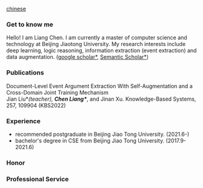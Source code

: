 [chinese](https://happyliangchen.github.io/)
### Get to know me
Hello! I am Liang Chen. I am currently a master of computer science and technology at Beijing Jiaotong University. My research interests include deep learning, logic reasoning, information extraction (event extraction) and data augmentation. ([google scholar*](https://scholar.google.com.hk/citations?hl=zh-CN&user=N9FdvFQAAAAJ), [Semantic Scholar*](https://www.semanticscholar.org/author/Chen-Liang/2113437300))

### Publications

Document-Level Event Argument Extraction With Self-Augmentation and a Cross-Domain Joint Training Mechanism  
Jian Liu\**(teacher), **Chen Liang\****, and Jinan Xu. Knowledge-Based Systems, 257, 109904 (KBS2022)

### Experience
- recommended postgraduate in Beijing Jiao Tong University. (2021.6-)
- bachelor's degree in CSE from Beijing Jiao Tong University. (2017.9-2021.6)

### Honor

### Professional Service
